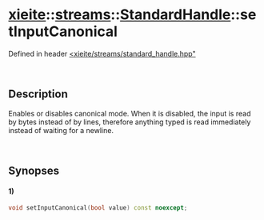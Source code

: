 # [xieite](../../../../../xieite.md)\:\:[streams](../../../../../streams.md)\:\:[StandardHandle](../../../standard_handle.md)\:\:setInputCanonical
Defined in header [<xieite/streams/standard_handle.hpp"](../../../../../../include/xieite/streams/standard_handle.hpp)

&nbsp;

## Description
Enables or disables canonical mode. When it is disabled, the input is read by bytes instead of by lines, therefore anything typed is read immediately instead of waiting for a newline.

&nbsp;

## Synopses
#### 1)
```cpp
void setInputCanonical(bool value) const noexcept;
```
